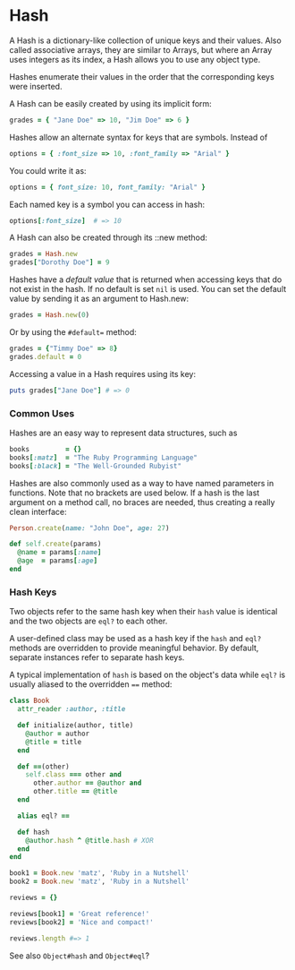 # Hash

A Hash is a dictionary-like collection of unique keys and their values.
Also called associative arrays, they are similar to Arrays, but where an
Array uses integers as its index, a Hash allows you to use any object
type.

Hashes enumerate their values in the order that the corresponding keys
were inserted.

A Hash can be easily created by using its implicit form:


```ruby
grades = { "Jane Doe" => 10, "Jim Doe" => 6 }
```

Hashes allow an alternate syntax for keys that are symbols. Instead of


```ruby
options = { :font_size => 10, :font_family => "Arial" }
```

You could write it as:


```ruby
options = { font_size: 10, font_family: "Arial" }
```

Each named key is a symbol you can access in hash:


```ruby
options[:font_size]  # => 10
```

A Hash can also be created through its ::new method:


```ruby
grades = Hash.new
grades["Dorothy Doe"] = 9
```

Hashes have a *default value* that is returned when accessing keys that
do not exist in the hash. If no default is set `nil` is used. You can
set the default value by sending it as an argument to Hash.new:


```ruby
grades = Hash.new(0)
```

Or by using the `#default=` method:


```ruby
grades = {"Timmy Doe" => 8}
grades.default = 0
```

Accessing a value in a Hash requires using its key:


```ruby
puts grades["Jane Doe"] # => 0
```

### Common Uses

Hashes are an easy way to represent data structures, such as


```ruby
books         = {}
books[:matz]  = "The Ruby Programming Language"
books[:black] = "The Well-Grounded Rubyist"
```

Hashes are also commonly used as a way to have named parameters in
functions. Note that no brackets are used below. If a hash is the last
argument on a method call, no braces are needed, thus creating a really
clean interface:


```ruby
Person.create(name: "John Doe", age: 27)

def self.create(params)
  @name = params[:name]
  @age  = params[:age]
end
```

### Hash Keys

Two objects refer to the same hash key when their `hash` value is
identical and the two objects are `eql?` to each other.

A user-defined class may be used as a hash key if the `hash` and `eql?`
methods are overridden to provide meaningful behavior. By default,
separate instances refer to separate hash keys.

A typical implementation of `hash` is based on the object's data while
`eql?` is usually aliased to the overridden `==` method:


```ruby
class Book
  attr_reader :author, :title

  def initialize(author, title)
    @author = author
    @title = title
  end

  def ==(other)
    self.class === other and
      other.author == @author and
      other.title == @title
  end

  alias eql? ==

  def hash
    @author.hash ^ @title.hash # XOR
  end
end

book1 = Book.new 'matz', 'Ruby in a Nutshell'
book2 = Book.new 'matz', 'Ruby in a Nutshell'

reviews = {}

reviews[book1] = 'Great reference!'
reviews[book2] = 'Nice and compact!'

reviews.length #=> 1
```

See also `Object#hash` and `Object#eql`?

